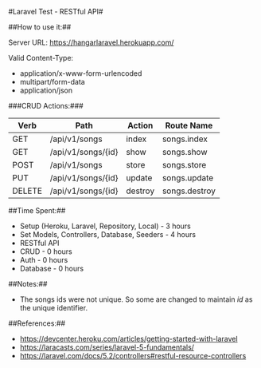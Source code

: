 

#Laravel Test - RESTful API#

##How to use it:##

Server URL: 
https://hangarlaravel.herokuapp.com/

Valid Content-Type:
 * application/x-www-form-urlencoded
 * multipart/form-data
 * application/json
 
 
###CRUD Actions:###

Verb  | Path | Action | Route Name
------------- | ------------- | ------------- | -------------
GET  | /api/v1/songs  | index  | songs.index 
GET  | /api/v1/songs/{id}  | show  | songs.show
POST  | /api/v1/songs  | store  | songs.store
PUT  | /api/v1/songs/{id}  | update  | songs.update
DELETE  | /api/v1/songs/{id}  | destroy  | songs.destroy


##Time Spent:##
 * Setup (Heroku, Laravel, Repository, Local)   - 3 hours
 * Set Models, Controllers, Database, Seeders	- 4 hours
 * RESTful API
  * CRUD - 0  hours
  * Auth - 0  hours
  * Database - 0  hours

##Notes:##
 * The songs ids were not unique. So some are changed to maintain *id* as the unique identifier. 

##References:##
 * https://devcenter.heroku.com/articles/getting-started-with-laravel
 * https://laracasts.com/series/laravel-5-fundamentals/
 * https://laravel.com/docs/5.2/controllers#restful-resource-controllers 
